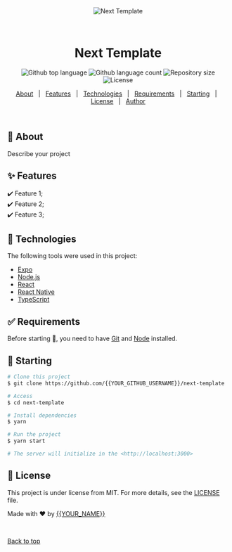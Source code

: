 <div align="center" id="top"> 
  <img src="./.github/app.gif" alt="Next Template" />

  &#xa0;

  <!-- <a href="https://nexttemplate.netlify.app">Demo</a> -->
</div>

<h1 align="center">Next Template</h1>

<p align="center">
  <img alt="Github top language" src="https://img.shields.io/github/languages/top/{{YOUR_GITHUB_USERNAME}}/next-template?color=56BEB8">

  <img alt="Github language count" src="https://img.shields.io/github/languages/count/{{YOUR_GITHUB_USERNAME}}/next-template?color=56BEB8">

  <img alt="Repository size" src="https://img.shields.io/github/repo-size/{{YOUR_GITHUB_USERNAME}}/next-template?color=56BEB8">

  <img alt="License" src="https://img.shields.io/github/license/{{YOUR_GITHUB_USERNAME}}/next-template?color=56BEB8">

  <!-- <img alt="Github issues" src="https://img.shields.io/github/issues/{{YOUR_GITHUB_USERNAME}}/next-template?color=56BEB8" /> -->

  <!-- <img alt="Github forks" src="https://img.shields.io/github/forks/{{YOUR_GITHUB_USERNAME}}/next-template?color=56BEB8" /> -->

  <!-- <img alt="Github stars" src="https://img.shields.io/github/stars/{{YOUR_GITHUB_USERNAME}}/next-template?color=56BEB8" /> -->
</p>

<!-- Status -->

<!-- <h4 align="center"> 
	🚧  Next Template 🚀 Under construction...  🚧
</h4> 

<hr> -->

<p align="center">
  <a href="#dart-about">About</a> &#xa0; | &#xa0; 
  <a href="#sparkles-features">Features</a> &#xa0; | &#xa0;
  <a href="#rocket-technologies">Technologies</a> &#xa0; | &#xa0;
  <a href="#white_check_mark-requirements">Requirements</a> &#xa0; | &#xa0;
  <a href="#checkered_flag-starting">Starting</a> &#xa0; | &#xa0;
  <a href="#memo-license">License</a> &#xa0; | &#xa0;
  <a href="https://github.com/{{YOUR_GITHUB_USERNAME}}" target="_blank">Author</a>
</p>

<br>

## :dart: About ##

Describe your project

## :sparkles: Features ##

:heavy_check_mark: Feature 1;\
:heavy_check_mark: Feature 2;\
:heavy_check_mark: Feature 3;

## :rocket: Technologies ##

The following tools were used in this project:

- [Expo](https://expo.io/)
- [Node.js](https://nodejs.org/en/)
- [React](https://pt-br.reactjs.org/)
- [React Native](https://reactnative.dev/)
- [TypeScript](https://www.typescriptlang.org/)

## :white_check_mark: Requirements ##

Before starting :checkered_flag:, you need to have [Git](https://git-scm.com) and [Node](https://nodejs.org/en/) installed.

## :checkered_flag: Starting ##

```bash
# Clone this project
$ git clone https://github.com/{{YOUR_GITHUB_USERNAME}}/next-template

# Access
$ cd next-template

# Install dependencies
$ yarn

# Run the project
$ yarn start

# The server will initialize in the <http://localhost:3000>
```

## :memo: License ##

This project is under license from MIT. For more details, see the [LICENSE](LICENSE.md) file.


Made with :heart: by <a href="https://github.com/{{YOUR_GITHUB_USERNAME}}" target="_blank">{{YOUR_NAME}}</a>

&#xa0;

<a href="#top">Back to top</a>
